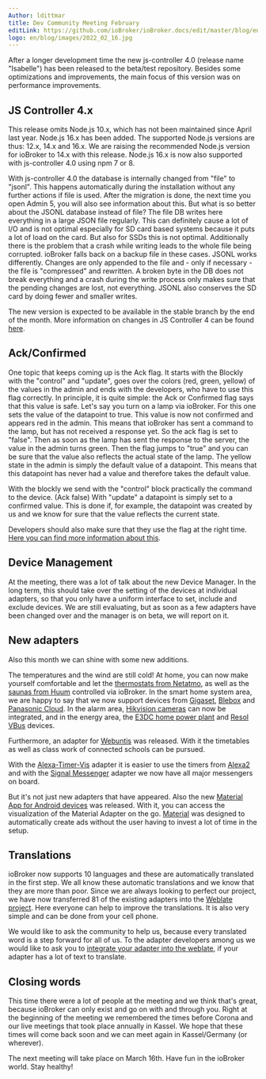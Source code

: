 ```yaml
---
Author: ldittmar
title: Dev Community Meeting February
editLink: https://github.com/ioBroker/ioBroker.docs/edit/master/blog/en/2022_02_16.md
logo: en/blog/images/2022_02_16.jpg
---
```

After a longer development time the new js-controller 4.0 (release name "Isabelle") has been released to the beta/test repository. Besides some optimizations and improvements, the main focus of this version was on performance improvements.

## JS Controller 4.x
This release omits Node.js 10.x, which has not been maintained since April last year. Node.js 16.x has been added. The supported Node.js versions are thus: 12.x, 14.x and 16.x. We are raising the recommended Node.js version for ioBroker to 14.x with this release. Node.js 16.x is now also supported with js-controller 4.0 using npm 7 or 8.

With js-controller 4.0 the database is internally changed from "file" to "jsonl". This happens automatically during the installation without any further actions if file is used. After the migration is done, the next time you open Admin 5, you will also see information about this. But what is so better about the JSONL database instead of file? The file DB writes here everything in a large JSON file regularly. This can definitely cause a lot of I/O and is not optimal especially for SD card based systems because it puts a lot of load on the card. But also for SSDs this is not optimal. Additionally there is the problem that a crash while writing leads to the whole file being corrupted. ioBroker falls back on a backup file in these cases. JSONL works differently. Changes are only appended to the file and - only if necessary - the file is "compressed" and rewritten. A broken byte in the DB does not break everything and a crash during the write process only makes sure that the pending changes are lost, not everything. JSONL also conserves the SD card by doing fewer and smaller writes.

The new version is expected to be available in the stable branch by the end of the month. More information on changes in JS Controller 4 can be found [here]((https://github.com/ioBroker/ioBroker.js-controller/blob/master/CHANGELOG.md)).

## Ack/Confirmed
One topic that keeps coming up is the Ack flag. It starts with the Blockly with the "control" and "update", goes over the colors (red, green, yellow) of the values in the admin and ends with the developers, who have to use this flag correctly. In principle, it is quite simple: the Ack or Confirmed flag says that this value is safe. Let's say you turn on a lamp via ioBroker. For this one sets the value of the datapoint to true. This value is now not confirmed and appears red in the admin. This means that ioBroker has sent a command to the lamp, but has not received a response yet. So the ack flag is set to "false". Then as soon as the lamp has sent the response to the server, the value in the admin turns green. Then the flag jumps to "true" and you can be sure that the value also reflects the actual state of the lamp. The yellow state in the admin is simply the default value of a datapoint. This means that this datapoint has never had a value and therefore takes the default value.

With the blockly we send with the "control" block practically the command to the device. (Ack false) With "update" a datapoint is simply set to a confirmed value. This is done if, for example, the datapoint was created by us and we know for sure that the value reflects the current state.

Developers should also make sure that they use the flag at the right time. [Here you can find more information about this](https://github.com/ioBroker/ioBroker.docs/blob/master/docs/en/dev/adapterdev.md#commands-and-statuses).

## Device Management
At the meeting, there was a lot of talk about the new Device Manager. In the long term, this should take over the setting of the devices at individual adapters, so that you only have a uniform interface to set, include and exclude devices. We are still evaluating, but as soon as a few adapters have been changed over and the manager is on beta, we will report on it.

## New adapters
Also this month we can shine with some new additions.

The temperatures and the wind are still cold! At home, you can now make yourself comfortable and let the [thermostats from Netatmo]((https://github.com/Homemade-Disaster/ioBroker.netatmo-energy)), as well as the [saunas from Huum](https://github.com/Chris-1965/ioBroker.huum-sauna) controlled via ioBroker. In the smart home system area, we are happy to say that we now support devices from [Gigaset](https://github.com/matthsc/ioBroker.gigaset-elements), [Blebox](https://github.com/ka-vaNu/ioBroker.blebox) and [Panasonic Cloud](https://github.com/marc2016/ioBroker.panasonic-comfort-cloud). In the alarm area, [Hikvision cameras](https://github.com/raintonr/ioBroker.hikvision-alarmserver) can now be integrated, and in the energy area, the [E3DC home power plant](https://github.com/git-kick/ioBroker.e3dc-rscp) and [Resol VBus](https://github.com/Grizzelbee/ioBroker.resol) devices.

Furthermore, an adapter for [Webuntis](https://github.com/Newan/ioBroker.webuntis) was released. With it the timetables as well as class work of connected schools can be pursued.

With the [Alexa-Timer-Vis](https://github.com/MiRo1310/ioBroker.alexa-timer-vis) adapter it is easier to use the timers from [Alexa2](https://github.com/Apollon77/ioBroker.alexa2) and with the [Signal Messenger](https://github.com/necotec/ioBroker.signal-cmb) adapter we now have all major messengers on board.

But it's not just new adapters that have appeared. Also the new [Material App for Android devices](https://play.google.com/store/apps/details?id=com.iobrokermaterial) was released. With it, you can access the visualization of the Material Adapter on the go. [Material](https://github.com/ioBroker/ioBroker.material) was designed to automatically create ads without the user having to invest a lot of time in the setup.

## Translations
ioBroker now supports 10 languages and these are automatically translated in the first step. We all know these automatic translations and we know that they are more than poor. Since we are always looking to perfect our project, we have now transferred 81 of the existing adapters into the [Weblate project](https://weblate.iobroker.net/accounts/login). Here everyone can help to improve the translations. It is also very simple and can be done from your cell phone.

We would like to ask the community to help us, because every translated word is a step forward for all of us. To the adapter developers among us we would like to ask you to [integrate your adapter into the weblate](https://github.com/ioBrokerTranslator/doc/blob/master/README.md), if your adapter has a lot of text to translate.

## Closing words
This time there were a lot of people at the meeting and we think that's great, because ioBroker can only exist and go on with and through you. Right at the beginning of the meeting we remembered the times before Corona and our live meetings that took place annually in Kassel. We hope that these times will come back soon and we can meet again in Kassel/Germany (or wherever).

The next meeting will take place on March 16th. Have fun in the ioBroker world. Stay healthy!
